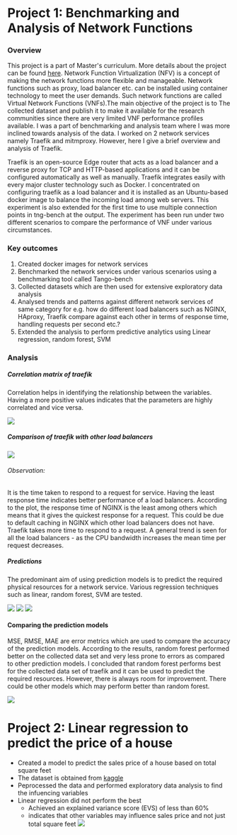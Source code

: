 # Project 1:  Benchmarking and Analysis of Network Functions

### Overview 
 
This project is a part of Master's curriculum. More details about the project can be found [here](https://en.cs.uni-paderborn.de/cn/teaching/theses-student-projects/student-project-groups-completed/ba). Network Function Virtualization (NFV) is a concept of making the network functions more flexible and manageable. Network functions such as proxy, load balancer etc. can be installed using container technology to meet the user demands. Such network functions are called Virtual Network Functions (VNFs).The main objective of the project is to The collected dataset and publish it to make it available for the research communities since there are very limited VNF performance profiles available. I was a part of benchmarking and analysis team where I was more inclined towards analysis of the data.  I worked on 2 network services namely Traefik and mitmproxy. However, here I give a brief overview and analysis of Traefik.

Traefik is an open-source Edge router that acts as a load balancer and a reverse proxy for TCP and HTTP-based applications and it can be configured automatically as well as manually. Traefik integrates easily with every major cluster technology such as Docker. I concentrated on configuring traefik as a load balancer and it is installed as an Ubuntu-based docker image to balance the incoming load among web servers. This experiment is also extended for the first time to use multiple connection points in tng-bench at the output. The experiment has been run under two different scenarios to compare the performance of VNF under various circumstances.


### Key outcomes

<ol>
<li> Created docker images for network services </li>
<li> Benchmarked the network services under various scenarios using a benchmarking tool called Tango-bench </li>
<li> Collected datasets which are then used for extensive exploratory data analysis </li>
<li> Analysed trends and patterns against different network services of same category for e.g. how do different load balancers such as NGINX, HAproxy, Traefik compare against        each other in terms of response time, handling requests per second etc.? </li>
<li> Extended the analysis to perform predictive analytics using Linear regression, random forest, SVM </li>
</ol>

### Analysis

##### Correlation matrix of traefik

Correlation helps in identifying the relationship between the variables. Having a more positive values indicates that the parameters are highly correlated and vice versa.

![](https://github.com/ishriya/benchmarking-and-analysis-of-network-functions/blob/main/load_balancers/correlation_traefik.PNG)

##### Comparison of traefik with other load balancers

![](https://github.com/ishriya/benchmarking-and-analysis-of-network-functions/blob/main/load_balancers/mean_time.PNG)

######  Observation: 
It is the time taken to respond to a request for service.  Having the least response time indicates better performance of a load balancers. According to the plot, the response time of NGINX is the least among others which means that it gives the quickest response for a request. This could be due to default caching in NGINX which other load balancers does not have. Traefik takes more time to respond to a request. A general trend is seen for all the load balancers - as the CPU bandwidth increases the mean time per request decreases.

##### Predictions

The predominant aim of using prediction models is to predict the required physical resources for a network service. Various regression techniques such as linear, random forest, SVM are tested.

![](https://github.com/ishriya/benchmarking-and-analysis-of-network-functions/blob/main/predictions/Linear_regression.png)
![](https://github.com/ishriya/benchmarking-and-analysis-of-network-functions/blob/main/predictions/Random_forest.png)
![](https://github.com/ishriya/benchmarking-and-analysis-of-network-functions/blob/main/predictions/SVM.png)

#### Comparing the prediction models

MSE, RMSE, MAE are error metrics which are used to compare the accuracy of the prediction models. According to the results, random forest performed better on the collected data set and very less prone to errors as compared to other prediction models. I concluded that random forest performs best for the collected data set of traefik and it can be used to predict the required resources. However, there is always room for improvement. There could be other models which may perform better than random forest.

![](https://github.com/ishriya/benchmarking-and-analysis-of-network-functions/blob/main/predictions/comparison.png)





# Project 2: Linear regression to predict the price of a house

* Created a model to predict the sales price of a house based on total square feet
* The dataset is obtained from [kaggle](https://www.kaggle.com/c/house-prices-advanced-regression-techniques)
* Peprocessed the data and performed exploratory data analysis to find the infuencing variables
* Linear regression did not perform the best
   - Achieved an explained variance score (EVS) of less than 60%
   - indicates that other variables may influence sales price and not just total square feet
      ![](/images/LinearReg.jpg)

   
